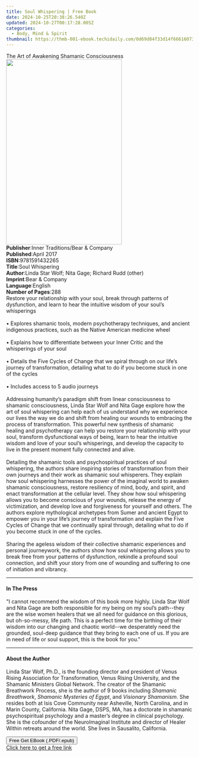 ```yaml
---
title: Soul Whispering | Free Book
date: 2024-10-25T20:38:26.540Z
updated: 2024-10-27T00:17:28.005Z
categories:
  - Body, Mind & Spirit
thumbnail: https://thmb-001-ebook.techidaily.com/0d69d84f33d14f66616073a7993e4a734deb7fdd5689581c0890f6fdb1696577.jpg
---
```

<main id="book-container">
  <div class="flex flex-col">
    <div class="book-brief flex-1 py-6 px-4 sm:p-6 md:py-10 md:px-8">
      <!-- brief-->
      <div class="book-brief-main">
        The Art of Awakening Shamanic Consciousness
      </div>
    </div>
    <div
      class="book-meta-info flex-1 grid gap-4 col-start-1 col-end-3 row-start-1 sm:mb-6 sm:grid-cols-4 lg:gap-6 lg:col-start-2 lg:row-end-6 lg:row-span-6 lg:mb-0"
    >
      <div
        class="book-meta-info-left place-content-center mt-4 p-4 text-sm leading-6 col-start-2 col-span-2 dark:text-slate-400"
      >
        <img
          class="w-full h-500 object-cover rounded-lg sm:h-255 sm:col-span-2 lg:col-span-full"
          src="https://img-001-ebook.techidaily.com/9dc44fc9bfa9e5eb187434733d0624d42b89fba9187bb6cc060f4a70a8743519.jpg"
          alt=""
          width="312"
          height="500"
        />
      </div>
      <div
        class="book-meta-info-right mt-2 col-start-1 row-start-2 col-span-3 self-center"
      >
        <!-- meta data  -->
        <div class="flex flex-col px-4 md:px-8">
          <div class="flex-1">
            <strong>Publisher</strong>:<span class="px-2"
              >Inner Traditions/Bear &amp; Company</span
            >
          </div>
          <div class="flex-1">
            <strong>Published</strong>:<span class="px-2">April 2017</span>
          </div>
          <div class="flex-1">
            <strong>ISBN</strong>:<span class="px-2">9781591432265</span>
          </div>
          <div class="flex-1">
            <strong>Title</strong>:<span class="px-2">Soul Whispering</span>
          </div>
          <div class="flex-1">
            <strong>Author</strong>:<span class="px-2"
              >Linda Star Wolf; Nita Gage; Richard Rudd (other)</span
            >
          </div>
          <div class="flex-1">
            <strong>Imprint</strong>:<span class="px-2"
              >Bear &amp; Company</span
            >
          </div>
          <div class="flex-1">
            <strong>Language</strong>:<span class="px-2">English</span>
          </div>
          <div class="flex-1">
            <strong>Number of Pages</strong>:<span class="px-2">288</span>
          </div>
        </div>
      </div>
    </div>
    <div class="book-description flex-1 py-6 px-4 sm:p-6 md:py-10 md:px-8">
      <div class="book-description-main">
        <div accordion-content="" id="description">
          Restore your relationship with your soul, break through patterns of
          dysfunction, and learn to hear the intuitive wisdom of your soul’s
          whisperings<br /><br />• Explores shamanic tools, modern psychotherapy
          techniques, and ancient indigenous practices, such as the Native
          American medicine wheel<br /><br />• Explains how to differentiate
          between your Inner Critic and the whisperings of your soul<br /><br />•
          Details the Five Cycles of Change that we spiral through on our life’s
          journey of transformation, detailing what to do if you become stuck in
          one of the cycles<br /><br />• Includes access to 5 audio journeys<br /><br />
          Addressing humanity’s paradigm shift from linear consciousness to
          shamanic consciousness, Linda Star Wolf and Nita Gage explore how the
          art of soul whispering can help each of us understand why we
          experience our lives the way we do and shift from healing our wounds
          to embracing the process of transformation. This powerful new
          synthesis of shamanic healing and psychotherapy can help you restore
          your relationship with your soul, transform dysfunctional ways of
          being, learn to hear the intuitive wisdom and love of your soul’s
          whisperings, and develop the capacity to live in the present moment
          fully connected and alive.<br /><br />Detailing the shamanic tools and
          psychospiritual practices of soul whispering, the authors share
          inspiring stories of transformation from their own journeys and their
          work as shamanic soul whisperers. They explain how soul whispering
          harnesses the power of the imaginal world to awaken shamanic
          consciousness, restore resiliency of mind, body, and spirit, and enact
          transformation at the cellular level. They show how soul whispering
          allows you to become conscious of your wounds, release the energy of
          victimization, and develop love and forgiveness for yourself and
          others. The authors explore mythological archetypes from Sumer and
          ancient Egypt to empower you in your life’s journey of transformation
          and explain the Five Cycles of Change that we continually spiral
          through, detailing what to do if you become stuck in one of the
          cycles.<br /><br />Sharing the ageless wisdom of their collective
          shamanic experiences and personal journeywork, the authors show how
          soul whispering allows you to break free from your patterns of
          dysfunction, rekindle a profound soul connection, and shift your story
          from one of wounding and suffering to one of initiation and vibrancy.
        </div>
        <div class="accordion-fader"></div>
      </div>
    </div>
    <div class="book-excerpts flex-1 py-6 px-4 sm:p-6 md:py-10 md:px-8">
      <!-- excerpts-->
      <div class="book-excerpts-main">
        <hr />
        <h4 class="placeholder placeholder-heading">
          <span>In The Press</span>
        </h4>
        <p>
          "I cannot recommend the wisdom of this book more highly. Linda Star
          Wolf and Nita Gage are both responsible for my being on my soul’s
          path--they are the wise women healers that we all need for guidance on
          this glorious, but oh-so-messy, life path. This is a perfect time for
          the birthing of their wisdom into our changing and chaotic world--we
          desperately need the grounded, soul-deep guidance that they bring to
          each one of us. If you are in need of life or soul support, this is
          the book for you."
        </p>
      </div>
    </div>
    <div class="book-about-author flex-1 py-6 px-4 sm:p-6 md:py-10 md:px-8">
      <!-- about author-->
      <div class="book-main-author-main">
        <hr />
        <h4 class="placeholder placeholder-heading">
          <span>About the Author</span>
        </h4>
        <p>
          Linda Star Wolf, Ph.D., is the founding director and president of
          Venus Rising Association for Transformation, Venus Rising University,
          and the Shamanic Ministers Global Network. The creator of the Shamanic
          Breathwork Process, she is the author of 9 books including
          <i>Shamanic Breathwork</i>, <i>Shamanic Mysteries of Egypt</i>, and
          <i>Visionary Shamanism</i>. She resides both at Isis Cove Community
          near Asheville, North Carolina, and in Marin County, California. Nita
          Gage, DSPS, MA, has a doctorate in shamanic psychospiritual psychology
          and a master’s degree in clinical psychology. She is the cofounder of
          the NeuroImaginal Institute and director of Healer Within retreats
          around the world. She lives in Sausalito, California.
        </p>
      </div>
    </div>
    <div class="book-free-get flex-1 py-6 px-4 sm:p-6 md:py-10 md:px-8">
      <button
        id="btn-free-get"
        class="bg-blue-500 hover:bg-blue-700 text-white font-bold py-2 px-4 rounded"
      >
        Free Get EBook (.PDF/.epub)
      </button>
      <div id="countdown-display" class="px-2 text-lg mt-2"></div>
      <a
        id="free-link"
        class="hidden bg-blue-500 hover:bg-blue-700 text-white font-bold py-2 px-4 rounded"
        href="https://www.ebooks.com/en-us/book/95782551/soul-whispering/linda-star-wolf/"
        target="_blank"
        >Click here to get a free link</a
      >
    </div>
    <script>
      let countdownTime = 0;
      let countdownInterval = null;
      document
        .getElementById('btn-free-get')
        .addEventListener('click', startCountdown);
      function startCountdown() {
        countdownTime = new Date().getTime() + 60000 * 3;
        countdownInterval = setInterval(updateCountdown, 1000);
        document.getElementById('btn-free-get').disabled = true;
        document
          .getElementById('btn-free-get')
          .classList.add('bg-gray-500', 'cursor-not-allowed');
      }
      function updateCountdown() {
        let currentTime = new Date().getTime();
        let timeLeft = countdownTime - currentTime;
        let secondsLeft = Math.floor(timeLeft / 1000);
        document.getElementById('countdown-display').innerHTML =
          `Remaining time: ${secondsLeft} seconds.`;
        if (secondsLeft <= 0) {
          clearInterval(countdownInterval);
          document.getElementById('btn-free-get').classList.add('hidden');
          document.getElementById('free-link').classList.remove('hidden');
          document.getElementById('countdown-display').innerHTML = '';
        }
      }
    </script>
  </div>
</main>

<ins class="adsbygoogle"
      style="display:block"
      data-ad-client="ca-pub-7571918770474297"
      data-ad-slot="8358498916"
      data-ad-format="auto"
      data-full-width-responsive="true"></ins>
    